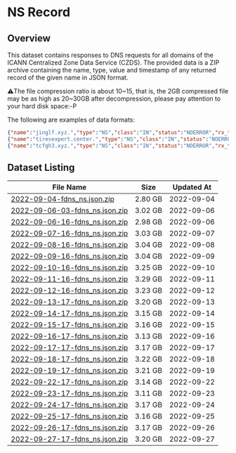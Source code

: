 # NS Record

## Overview

This dataset contains responses to DNS requests for all domains of the ICANN Centralized Zone Data Service (CZDS). The provided data is a ZIP archive containing the name, type, value and timestamp of any returned record of the given name in JSON format.

⚠️The file compression ratio is about 10~15, that is, the 2GB compressed file may be as high as 20~30GB after decompression, please pay attention to your hard disk space:-P

The following are examples of data formats:

```json
{"name":"jinglf.xyz.","type":"NS","class":"IN","status":"NOERROR","rx_ts":1663078648146059037,"data":{"answers":[{"ttl":3600,"type":"NS","class":"IN","name":"jinglf.xyz.","data":"ns17.domaincontrol.com."},{"ttl":3600,"type":"NS","class":"IN","name":"jinglf.xyz.","data":"ns18.domaincontrol.com."}],"additionals":[{"ttl":3012,"type":"A","class":"IN","name":"ns17.domaincontrol.com.","data":"97.74.108.9"},{"ttl":1732,"type":"A","class":"IN","name":"ns18.domaincontrol.com.","data":"173.201.76.9"},{"ttl":1743,"type":"AAAA","class":"IN","name":"ns17.domaincontrol.com.","data":"2603:5:21c0::9"},{"ttl":1732,"type":"AAAA","class":"IN","name":"ns18.domaincontrol.com.","data":"2603:5:22c0::9"}]},"flags":["rd","ra"],"resolver":"114.114.115.115:53"}
{"name":"tiresexpert.center.","type":"NS","class":"IN","status":"NOERROR","rx_ts":1663063266216232032,"data":{},"flags":["tc","rd"],"resolver":"80.79.179.2:53"}
{"name":"tcfgh3.xyz.","type":"NS","class":"IN","status":"NOERROR","rx_ts":1663079110293030173,"data":{"answers":[{"ttl":1800,"type":"NS","class":"IN","name":"tcfgh3.xyz.","data":"dns2.registrar-servers.com."},{"ttl":1800,"type":"NS","class":"IN","name":"tcfgh3.xyz.","data":"dns1.registrar-servers.com."}]},"flags":["rd","ra"],"resolver":"79.141.83.250:53"}
```



## Dataset Listing

| File Name                                                    | Size    | Updated At |
| ------------------------------------------------------------ | ------- | ---------- |
| [2022-09-04-fdns_ns.json.zip](https://fdns.sgp1.vultrobjects.com/2022-09-04-fdns_ns.json.zip) | 2.80 GB | 2022-09-04 |
| [2022-09-06-03-fdns_ns.json.zip](https://fdns.sgp1.vultrobjects.com/2022-09-06-03-fdns_ns.json.zip) | 3.02 GB | 2022-09-06 |
| [2022-09-06-16-fdns_ns.json.zip](https://fdns.sgp1.vultrobjects.com/2022-09-06-16-fdns_ns.json.zip) | 2.98 GB | 2022-09-06 |
| [2022-09-07-16-fdns_ns.json.zip](https://fdns.sgp1.vultrobjects.com/2022-09-07-16-fdns_ns.json.zip) | 3.03 GB | 2022-09-07 |
| [2022-09-08-16-fdns_ns.json.zip](https://fdns.sgp1.vultrobjects.com/2022-09-08-16-fdns_ns.json.zip) | 3.04 GB | 2022-09-08 |
| [2022-09-09-16-fdns_ns.json.zip](https://fdns.sgp1.vultrobjects.com/2022-09-09-16-fdns_ns.json.zip) | 3.04 GB | 2022-09-09 |
| [2022-09-10-16-fdns_ns.json.zip](https://fdns.sgp1.vultrobjects.com/2022-09-10-16-fdns_ns.json.zip) | 3.25 GB | 2022-09-10 |
| [2022-09-11-16-fdns_ns.json.zip](https://fdns.sgp1.vultrobjects.com/2022-09-11-16-fdns_ns.json.zip) | 3.29 GB | 2022-09-11 |
| [2022-09-12-16-fdns_ns.json.zip](https://fdns.sgp1.vultrobjects.com/2022-09-12-16-fdns_ns.json.zip) | 3.23 GB | 2022-09-12 |
| [2022-09-13-17-fdns_ns.json.zip](https://fdns.sgp1.vultrobjects.com/2022-09-13-17-fdns_ns.json.zip) | 3.20 GB | 2022-09-13 |
| [2022-09-14-17-fdns_ns.json.zip](https://fdns.sgp1.vultrobjects.com/2022-09-14-17-fdns_ns.json.zip) | 3.15 GB | 2022-09-14 |
| [2022-09-15-17-fdns_ns.json.zip](https://fdns.sgp1.vultrobjects.com/2022-09-15-17-fdns_ns.json.zip) | 3.16 GB | 2022-09-15 |
| [2022-09-16-17-fdns_ns.json.zip](https://fdns.sgp1.vultrobjects.com/2022-09-16-17-fdns_ns.json.zip) | 3.13 GB | 2022-09-16 |
| [2022-09-17-17-fdns_ns.json.zip](https://fdns.sgp1.vultrobjects.com/2022-09-17-17-fdns_ns.json.zip) | 3.17 GB | 2022-09-17 |
| [2022-09-18-17-fdns_ns.json.zip](https://fdns.sgp1.vultrobjects.com/2022-09-18-17-fdns_ns.json.zip) | 3.22 GB | 2022-09-18 |
| [2022-09-19-17-fdns_ns.json.zip](https://fdns.sgp1.vultrobjects.com/2022-09-19-17-fdns_ns.json.zip) | 3.21 GB | 2022-09-19 |
| [2022-09-22-17-fdns_ns.json.zip](https://fdns.sgp1.vultrobjects.com/2022-09-22-17-fdns_ns.json.zip) | 3.14 GB | 2022-09-22 |
| [2022-09-23-17-fdns_ns.json.zip](https://fdns.sgp1.vultrobjects.com/2022-09-23-17-fdns_ns.json.zip) | 3.11 GB | 2022-09-23 |
| [2022-09-24-17-fdns_ns.json.zip](https://fdns.sgp1.vultrobjects.com/2022-09-24-17-fdns_ns.json.zip) | 3.17 GB | 2022-09-24 |
| [2022-09-25-17-fdns_ns.json.zip](https://fdns.sgp1.vultrobjects.com/2022-09-25-17-fdns_ns.json.zip) | 3.16 GB | 2022-09-25 |
| [2022-09-26-17-fdns_ns.json.zip](https://fdns.sgp1.vultrobjects.com/2022-09-26-17-fdns_ns.json.zip) | 3.17 GB | 2022-09-26 |
| [2022-09-27-17-fdns_ns.json.zip](https://fdns.sgp1.vultrobjects.com/2022-09-27-17-fdns_ns.json.zip) | 3.20 GB | 2022-09-27 |
